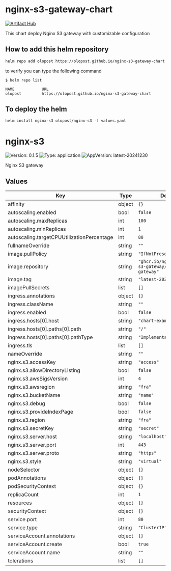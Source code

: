 # nginx-s3-gateway-chart
[![Artifact Hub](https://img.shields.io/endpoint?url=https://artifacthub.io/badge/repository/olopost)](https://artifacthub.io/packages/search?repo=olopost)

This chart deploy Nginx S3 gateway with customizable configuration

## How to add this helm repository

``` sh
helm repo add olopost https://olopost.github.io/nginx-s3-gateway-chart
```

to verify you can type the following command

``` console
$ helm repo list

NAME         	URL
olopost      	https://olopost.github.io/nginx-s3-gateway-chart
```

## To deploy the helm

``` sh
helm install nginx-s3 olopost/nginx-s3 -f values.yaml
```

# nginx-s3

![Version: 0.1.5](https://img.shields.io/badge/Version-0.1.5-informational?style=flat-square) ![Type: application](https://img.shields.io/badge/Type-application-informational?style=flat-square) ![AppVersion: latest-20241230](https://img.shields.io/badge/AppVersion-latest--20241230-informational?style=flat-square)

Nginx S3 gateway

## Values

| Key | Type | Default | Description |
|-----|------|---------|-------------|
| affinity | object | `{}` |  |
| autoscaling.enabled | bool | `false` |  |
| autoscaling.maxReplicas | int | `100` |  |
| autoscaling.minReplicas | int | `1` |  |
| autoscaling.targetCPUUtilizationPercentage | int | `80` |  |
| fullnameOverride | string | `""` |  |
| image.pullPolicy | string | `"IfNotPresent"` |  |
| image.repository | string | `"ghcr.io/nginxinc/nginx-s3-gateway/nginx-oss-s3-gateway"` |  |
| image.tag | string | `"latest-20241230"` |  |
| imagePullSecrets | list | `[]` |  |
| ingress.annotations | object | `{}` |  |
| ingress.className | string | `""` |  |
| ingress.enabled | bool | `false` |  |
| ingress.hosts[0].host | string | `"chart-example.local"` |  |
| ingress.hosts[0].paths[0].path | string | `"/"` |  |
| ingress.hosts[0].paths[0].pathType | string | `"ImplementationSpecific"` |  |
| ingress.tls | list | `[]` |  |
| nameOverride | string | `""` |  |
| nginx.s3.accessKey | string | `"access"` |  |
| nginx.s3.allowDirectoryListing | bool | `false` |  |
| nginx.s3.awsSigsVersion | int | `4` |  |
| nginx.s3.awsregion | string | `"fra"` |  |
| nginx.s3.bucketName | string | `"name"` |  |
| nginx.s3.debug | bool | `false` |  |
| nginx.s3.provideIndexPage | bool | `false` |  |
| nginx.s3.region | string | `"fra"` |  |
| nginx.s3.secretKey | string | `"secret"` |  |
| nginx.s3.server.host | string | `"localhost"` |  |
| nginx.s3.server.port | int | `443` |  |
| nginx.s3.server.proto | string | `"https"` |  |
| nginx.s3.style | string | `"virtual"` |  |
| nodeSelector | object | `{}` |  |
| podAnnotations | object | `{}` |  |
| podSecurityContext | object | `{}` |  |
| replicaCount | int | `1` |  |
| resources | object | `{}` |  |
| securityContext | object | `{}` |  |
| service.port | int | `80` |  |
| service.type | string | `"ClusterIP"` |  |
| serviceAccount.annotations | object | `{}` |  |
| serviceAccount.create | bool | `true` |  |
| serviceAccount.name | string | `""` |  |
| tolerations | list | `[]` |  |

